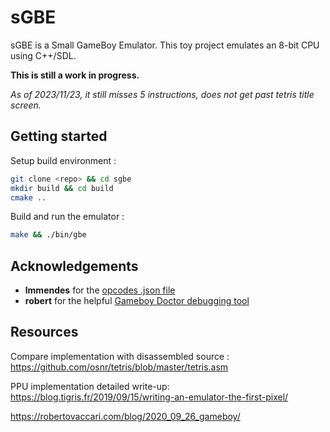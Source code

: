 # sGBE

sGBE is a Small GameBoy Emulator. 
This toy project emulates an 8-bit CPU using C++/SDL.

**This is still a work in progress.**

*As of 2023/11/23, it still misses 5 instructions, does not get past tetris title screen.*

<!-- ## New approach

https://github.com/lmmendes/game-boy-opcodes

Start with a .json file of opcodes, do not write manually opcodes -->

## Getting started

Setup build environment :
```bash
git clone <repo> && cd sgbe
mkdir build && cd build
cmake ..
```

Build and run the emulator :
```bash
make && ./bin/gbe
```

## Acknowledgements

- **lmmendes** for the [opcodes .json file](https://github.com/lmmendes/game-boy-opcodes)
- **robert** for the helpful [Gameboy Doctor debugging tool](https://github.com/robert/gameboy-doctor)

## Resources

Compare implementation with disassembled source :
https://github.com/osnr/tetris/blob/master/tetris.asm

PPU implementation detailed write-up:
https://blog.tigris.fr/2019/09/15/writing-an-emulator-the-first-pixel/

https://robertovaccari.com/blog/2020_09_26_gameboy/